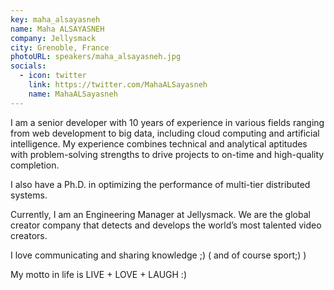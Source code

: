 ```yaml
---
key: maha_alsayasneh
name: Maha ALSAYASNEH
company: Jellysmack
city: Grenoble, France
photoURL: speakers/maha_alsayasneh.jpg
socials:
  - icon: twitter
    link: https://twitter.com/MahaALSayasneh
    name: MahaALSayasneh
---
```


I am a senior developer with 10 years of experience in various fields ranging from web development to big data, including cloud computing and artificial intelligence. My experience combines technical and analytical aptitudes with problem-solving strengths to drive projects to on-time and high-quality completion.

I also have a Ph.D. in optimizing the performance of multi-tier distributed systems.

Currently, I am an Engineering Manager at Jellysmack. We are the global creator company that detects and develops the world’s most talented video creators.

I love communicating and sharing knowledge ;) ( and of course sport;) )

My motto in life is LIVE + LOVE + LAUGH :)